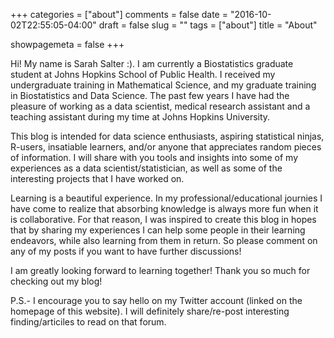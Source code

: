 +++
categories = ["about"]
comments = false
date = "2016-10-02T22:55:05-04:00"
draft = false
slug = ""
tags = ["about"]
title = "About"

showpagemeta = false
+++

Hi! My name is Sarah Salter :). I am currently a Biostatistics graduate student at Johns Hopkins School of Public Health.  I received my undergraduate training in Mathematical Science, and my graduate training in Biostatistics and Data Science. The past few years I have had the pleasure of working as a data scientist, medical research assistant and a teaching assistant during my time at Johns Hopkins University.

This blog is intended for data science enthusiasts, aspiring statistical ninjas, R-users, insatiable learners, and/or anyone that appreciates random pieces of information. I will share with you tools and insights into some of my experiences as a data scientist/statistician, as well as some of the interesting projects that I have worked on.

Learning is a beautiful experience. In my professional/educational journies I have come to realize that absorbing knowledge is always more fun when it is collaborative. For that reason, I was inspired to create this blog in hopes that by sharing my experiences I can help some people in their learning endeavors, while also learning from them in return. So please comment on any of my posts if you want to have further discussions! 

I am greatly looking forward to learning together! Thank you so much for checking out my blog!

P.S.- I encourage you to say hello on my Twitter account (linked on the homepage of this website). I will definitely share/re-post interesting finding/articiles to read on that forum.   

